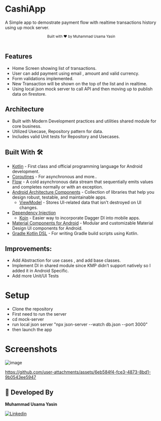 # CashiApp 
A Simple app to demostrate payment flow with realtime transactions history using up mock server.

<div align="center">
  <sub>Built with ❤︎ by
  <a>Muhammad Usama Yasin</a>
</div>
<br/>

## Features
* Home Screen showing list of transactions.
* User can add payment using email , amount and valid currency.
* Form validations implemented.
* New Transaction will be shown on the top of the list and in realtime.
* Using local json mock server to call API and then moving up to publish data on firestore.

## Architecture
* Built with Modern Development practices and utilities shared module for core business.
* Utilized Usecase, Repository pattern for data.
* Includes valid Unit tests for Repository and Usecases.

## Built With 🛠
- [Kotlin](https://kotlinlang.org/) - First class and official programming language for Android development.
- [Coroutines](https://kotlinlang.org/docs/reference/coroutines-overview.html) - For asynchronous and more..
- [Flow](https://kotlin.github.io/kotlinx.coroutines/kotlinx-coroutines-core/kotlinx.coroutines.flow/-flow/) - A cold asynchronous data stream that sequentially emits values and completes normally or with an exception.
- [Android Architecture Components](https://developer.android.com/topic/libraries/architecture) - Collection of libraries that help you design robust, testable, and maintainable apps.
  - [ViewModel](https://developer.android.com/topic/libraries/architecture/viewmodel) - Stores UI-related data that isn't destroyed on UI changes.
- [Dependency Injection](https://developer.android.com/training/dependency-injection)
  - [Koin](https://dagger.dev/koin) - Easier way to incorporate Dagger DI into mobile apps.
- [Material Components for Android](https://github.com/material-components/material-components-android) - Modular and customizable Material Design UI components for Android.
- [Gradle Kotlin DSL](https://docs.gradle.org/current/userguide/kotlin_dsl.html) - For writing Gradle build scripts using Kotlin.


## Improvements:
 - Add Abstraction for use cases , and add base classes.
- Implement DI in shared module since KMP didn’t support natively so I added it in Android Specific.
 - Add more Unit/UI Tests

# Setup
- Clone the repository
- First need to run the server
- cd mock-server
- run local json server "npx json-server --watch db.json --port 3000"
- then launch the app


# Screenshots
![image](https://github.com/user-attachments/assets/eecd638b-b302-4adc-9b79-d62fb16b9c3c)

https://github.com/user-attachments/assets/6eb584f4-fce3-4873-8bd1-9b0543ee5947




## 👨 Developed By
**Muhammad Usama Yasin**

[![Linkedin](https://img.shields.io/badge/-linkedin-grey?logo=linkedin)](www.linkedin.com/in/-usama-yasin)
